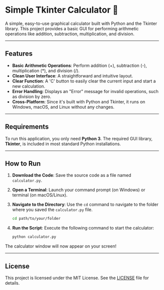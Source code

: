 # Simple Tkinter Calculator 🧮

A simple, easy-to-use graphical calculator built with Python and the Tkinter library. This project provides a basic GUI for performing arithmetic operations like addition, subtraction, multiplication, and division.



***

## Features

* **Basic Arithmetic Operations**: Perform addition (+), subtraction (-), multiplication (*), and division (/).
* **Clean User Interface**: A straightforward and intuitive layout.
* **Clear Function**: A 'C' button to easily clear the current input and start a new calculation.
* **Error Handling**: Displays an "Error" message for invalid operations, such as division by zero.
* **Cross-Platform**: Since it's built with Python and Tkinter, it runs on Windows, macOS, and Linux without any changes.

***

## Requirements

To run this application, you only need **Python 3**. The required GUI library, **Tkinter**, is included in most standard Python installations.

***

## How to Run

1.  **Download the Code**: Save the source code as a file named `calculator.py`.

2.  **Open a Terminal**: Launch your command prompt (on Windows) or terminal (on macOS/Linux).

3.  **Navigate to the Directory**: Use the `cd` command to navigate to the folder where you saved the `calculator.py` file.
    ```bash
    cd path/to/your/folder
    ```

4.  **Run the Script**: Execute the following command to start the calculator:
    ```bash
    python calculator.py
    ```

The calculator window will now appear on your screen!

***

## License

This project is licensed under the MIT License. See the [LICENSE](https://opensource.org/licenses/MIT) file for details.